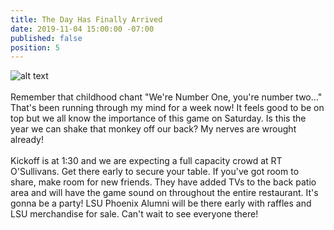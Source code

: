```yaml
---
title: The Day Has Finally Arrived
date: 2019-11-04 15:00:00 -07:00
published: false
position: 5
---
```


![alt text](https://lsu-phoenix-alumni.github.io/assets/img/AlabamaWatchParty.png)  
<br>
Remember that childhood chant "We're Number One, you're number two..."  That's been running through my mind for a week now! It feels good to be on top but we all know the importance of this game on Saturday. Is this the year we can shake that monkey off our back? My nerves are wrought already!  
<br>
Kickoff is at 1:30 and we are expecting a full capacity crowd at RT O'Sullivans. Get there early to secure your table. If you've got room to share, make room for new friends. They have added TVs to the back patio area and will have the game sound on throughout the entire restaurant. It's gonna be a party! LSU Phoenix Alumni will be there early with raffles and LSU merchandise for sale. Can't wait to see everyone there!   